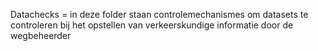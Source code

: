 Datachecks = in deze folder staan controlemechanismes om datasets te controleren bij het opstellen van verkeerskundige informatie door de wegbeheerder